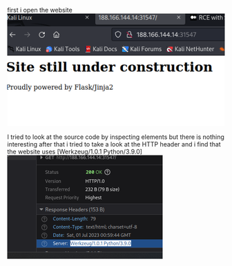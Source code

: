 first i open the website
![My Image](img/1.png.png)

I tried to look at the source code by inspecting elements but there is nothing interesting
after that i tried to take a look at the HTTP header
and i find that the website uses [Werkzeug/1.0.1 Python/3.9.0]
![My Image](img/2.png.png)